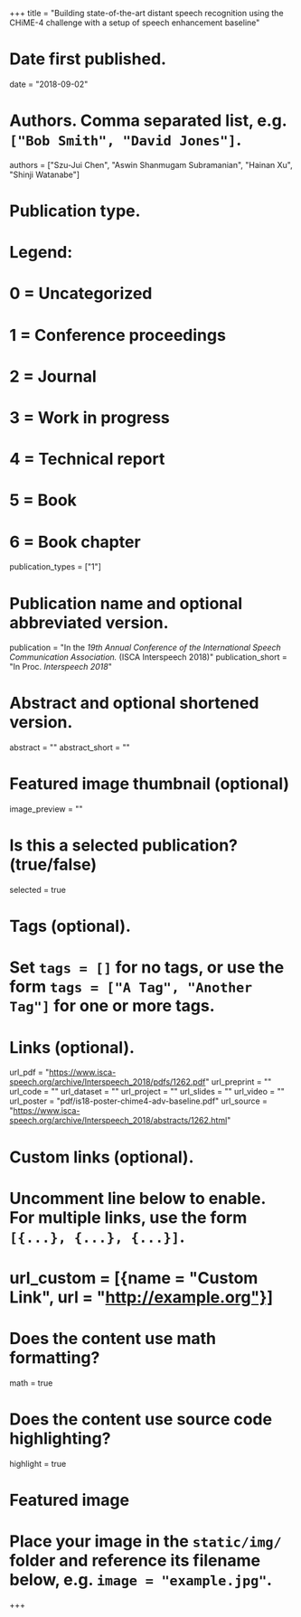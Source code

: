 +++
title = "Building state-of-the-art distant speech recognition using the CHiME-4 challenge with a setup of speech enhancement baseline"

# Date first published.
date = "2018-09-02"

# Authors. Comma separated list, e.g. `["Bob Smith", "David Jones"]`.
authors = ["Szu-Jui Chen", "Aswin Shanmugam Subramanian", "Hainan Xu", "Shinji Watanabe"]

# Publication type.
# Legend:
# 0 = Uncategorized
# 1 = Conference proceedings
# 2 = Journal
# 3 = Work in progress
# 4 = Technical report
# 5 = Book
# 6 = Book chapter
publication_types = ["1"]

# Publication name and optional abbreviated version.
publication = "In the *19th Annual Conference of the International Speech Communication Association.* (ISCA Interspeech 2018)"
publication_short = "In Proc. *Interspeech 2018*"

# Abstract and optional shortened version.
abstract = ""
abstract_short = ""

# Featured image thumbnail (optional)
image_preview = ""

# Is this a selected publication? (true/false)
selected = true

# Tags (optional).
#   Set `tags = []` for no tags, or use the form `tags = ["A Tag", "Another Tag"]` for one or more tags.

# Links (optional).
url_pdf = "https://www.isca-speech.org/archive/Interspeech_2018/pdfs/1262.pdf"
url_preprint = ""
url_code = ""
url_dataset = ""
url_project = ""
url_slides = ""
url_video = ""
url_poster = "pdf/is18-poster-chime4-adv-baseline.pdf"
url_source = "https://www.isca-speech.org/archive/Interspeech_2018/abstracts/1262.html"

# Custom links (optional).
#   Uncomment line below to enable. For multiple links, use the form `[{...}, {...}, {...}]`.
# url_custom = [{name = "Custom Link", url = "http://example.org"}]

# Does the content use math formatting?
math = true

# Does the content use source code highlighting?
highlight = true

# Featured image
# Place your image in the `static/img/` folder and reference its filename below, e.g. `image = "example.jpg"`.

+++
